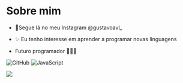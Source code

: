 # Sobre mim
- 👻Segue lá no meu Instagram @gustavoavl_

- ✨ Eu tenho interesse em aprender a programar novas linguagens

- Futuro programador 🤪💪🔥

![GitHub](https://img.shields.io/badge/github-%23121011.svg?style=for-the-badge&logo=github&logoColor=white) ![JavaScript](https://img.shields.io/badge/javascript-%23323330.svg?style=for-the-badge&logo=javascript&logoColor=%23F7DF1E)





[![](https://img.shields.io/badge/Instagram-E4405F?style=for-the-badge&logo=instagram&logoColor=white)](https://www.instagram.com/gustavoavl_)
